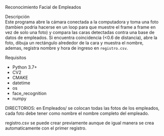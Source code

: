 Reconocimiento Facial de Empleados

Descripción  
Este programa abre la cámara conectada a la computadora y toma una foto (tambien podria hacerse en un loop para que muestre el frame a frame en vez de solo una foto) y compara las caras detectadas contra una base de datos de empleados. Si encuentra coincidencia (<0.6 de distancia), abre la foto, dibuja un rectángulo alrededor de la cara y muestra el nombre, ademas, registra nombre y hora de ingreso en `registro.csv`.  

Requisitos  
- Python 3.7+  
- CV2
- CMAKE
- datetime
- os
- face_recognition  
- numpy  

DIRECTORIOS:
en Empleados/ se colocan todas las fotos de los empleados, cada foto debe tener como nombre el nombre completo del empleado.

registro.csv se puede crear previamente aunque de igual manera se crea automaticamente con el primer registro. 
